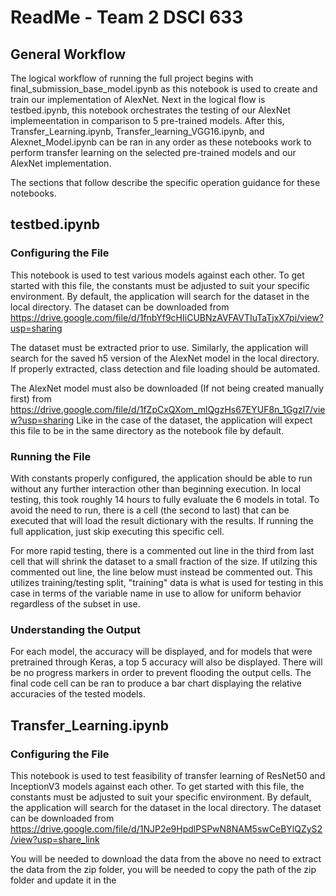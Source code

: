 # ReadMe - Team 2 DSCI 633

## General Workflow 
The logical workflow of running the full project begins with final_submission_base_model.ipynb as this notebook is used to create and train our implementation of AlexNet. Next in the logical flow is testbed.ipynb, this notebook orchestrates the testing of our AlexNet implemeentation in comparison to 5 pre-trained models. After this, Transfer_Learning.ipynb, Transfer_learning_VGG16.ipynb, and Alexnet_Model.ipynb can be ran in any order as these notebooks work to perform transfer learning on the selected pre-trained models and our AlexNet implementation.

The sections that follow describe the specific operation guidance for these notebooks. 

## testbed.ipynb
### Configuring the File
This notebook is used to test various models against each other. To get started with this file, the constants 
must be adjusted to suit your specific environment. By default, the application will search for the dataset 
in the local directory. The dataset can be downloaded from https://drive.google.com/file/d/1fnbYf9cHIiCUBNzAVFAVTIuTaTjxX7pi/view?usp=sharing

The dataset must be extracted prior to use. Similarly, the application will search for the saved h5 version of the AlexNet
model in the local directory. If properly extracted, class detection and file loading should be automated.

The AlexNet model must also be downloaded (If not being created manually first) 
from https://drive.google.com/file/d/1fZpCxQXom_mlQgzHs67EYUF8n_1Ggzl7/view?usp=sharing Like in the case of the 
dataset, the application will expect this file to be in the same directory as the notebook file by default.

### Running the File
With constants properly configured, the application should be able to run without any further interaction other than beginning execution. 
In local testing, this took roughly 14 hours to fully evaluate the 6 models in total. To avoid the need to run, there is a cell (the second to last) that 
can be executed that will load the result dictionary with the results. If running the full application, just skip executing this specific cell. 

For more rapid testing, there is a commented out line in the third from last cell that will shrink the dataset to a small fraction of the size. 
If utilzing this commented out line, the line below must instead be commented out. This utilizes training/testing split, "training" data is
what is used for testing in this case in terms of the variable name in use to allow for uniform behavior regardless of the subset in use.


### Understanding the Output
For each model, the accuracy will be displayed, and for models that were pretrained through Keras, a top 5 accuracy will also be 
displayed. There will be no progress markers in order to prevent flooding the output cells. The final code cell can be ran to 
produce a bar chart displaying the relative accuracies of the tested models. 

## Transfer_Learning.ipynb
### Configuring the File
This notebook is used to test feasibility of transfer learning of ResNet50 and InceptionV3 models against each other. To get started with this file, the constants 
must be adjusted to suit your specific environment. By default, the application will search for the dataset 
in the local directory. The dataset can be downloaded from https://drive.google.com/file/d/1NJP2e9HpdlPSPwN8NAM5swCeBYlQZyS2/view?usp=share_link

You will be needed to download the data from the above no need to extract the data from the zip folder, you will be needed to copy the path of the zip folder and update it in the
